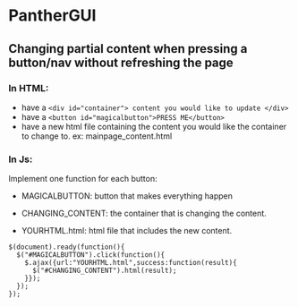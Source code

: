 # PantherGUI

## Changing partial content when pressing a button/nav without refreshing the page

### In HTML:
- have a 
```<div id="container"> content you would like to update </div> ```
- have a 
``` <button id="magicalbutton">PRESS ME</button> ``` 
- have a new html file containing the content you would like the container to change to.
ex: mainpage_content.html

### In Js:

Implement one function for each button:

- MAGICALBUTTON: button that makes everything happen

- CHANGING_CONTENT: the container that is changing the content.

- YOURHTML.html: html file that includes the new content.
```
$(document).ready(function(){
  $("#MAGICALBUTTON").click(function(){
    $.ajax({url:"YOURHTML.html",success:function(result){
      $("#CHANGING_CONTENT").html(result);
    }});
  });
});
```

